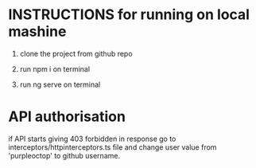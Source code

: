 # INSTRUCTIONS for running on local mashine

1. clone the project from github repo

2. run npm i on terminal

3. run ng serve on terminal

# API authorisation

if API starts giving 403 forbidden in response go to interceptors/httpinterceptors.ts file and change user value from 'purpleoctop' to github username.
